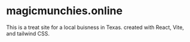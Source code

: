 # magicmunchies.online

This is a treat site for a local buisness in Texas.
created with React, Vite, and tailwind CSS.
